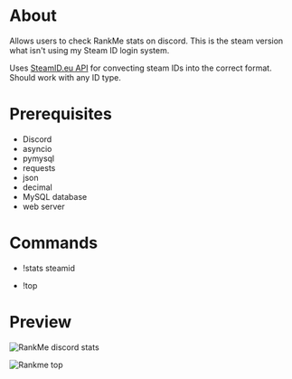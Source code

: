 # About
Allows users to check RankMe stats on discord. This is the steam version what isn't using my Steam ID login system.

Uses [SteamID.eu API](https://steamid.eu/steamidapi/) for convecting steam IDs into the correct format. Should work with any ID type.

# Prerequisites
- Discord 
- asyncio 
- pymysql 
- requests 
- json 
- decimal 
- MySQL database
- web server

# Commands
- !stats steamid

- !top

# Preview
![RankMe discord stats](https://image.ibb.co/c2CXUT/8d1e48333489c2650e85f24a403f0269.png)

![Rankme top](https://i.gyazo.com/d07d7908bdeb0f69248bfac1f751de46.png)
